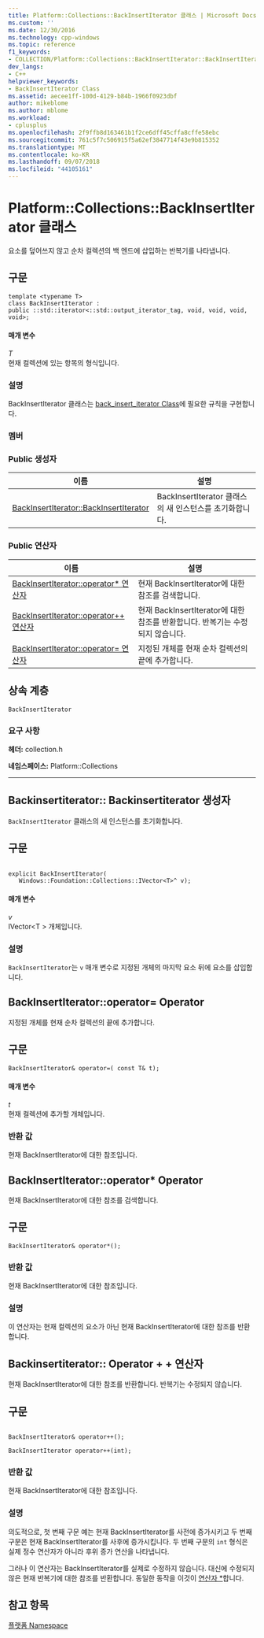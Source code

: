 ```yaml
---
title: Platform::Collections::BackInsertIterator 클래스 | Microsoft Docs
ms.custom: ''
ms.date: 12/30/2016
ms.technology: cpp-windows
ms.topic: reference
f1_keywords:
- COLLECTION/Platform::Collections::BackInsertIterator::BackInsertIterator
dev_langs:
- C++
helpviewer_keywords:
- BackInsertIterator Class
ms.assetid: aecee1ff-100d-4129-b84b-1966f0923dbf
author: mikeblome
ms.author: mblome
ms.workload:
- cplusplus
ms.openlocfilehash: 2f9ffb8d163461b1f2ce6dff45cffa8cffe58ebc
ms.sourcegitcommit: 761c5f7c506915f5a62ef3847714f43e9b815352
ms.translationtype: MT
ms.contentlocale: ko-KR
ms.lasthandoff: 09/07/2018
ms.locfileid: "44105161"
---
```

# <a name="platformcollectionsbackinsertiterator-class"></a>Platform::Collections::BackInsertIterator 클래스

요소를 덮어쓰지 않고 순차 컬렉션의 백 엔드에 삽입하는 반복기를 나타냅니다.

## <a name="syntax"></a>구문

```
template <typename T>
class BackInsertIterator :
public ::std::iterator<::std::output_iterator_tag, void, void, void, void>;
```

#### <a name="parameters"></a>매개 변수

*T*<br/>
현재 컬렉션에 있는 항목의 형식입니다.

### <a name="remarks"></a>설명

BackInsertIterator 클래스는 [back_insert_iterator Class](../standard-library/back-insert-iterator-class.md)에 필요한 규칙을 구현합니다.

### <a name="members"></a>멤버

### <a name="public-constructors"></a>Public 생성자

|이름|설명|
|----------|-----------------|
|[BackInsertIterator::BackInsertIterator](#ctor)|BackInsertIterator 클래스의 새 인스턴스를 초기화합니다.|

### <a name="public-operators"></a>Public 연산자

|이름|설명|
|----------|-----------------|
|[BackInsertIterator::operator* 연산자](#operator-dereference)|현재 BackInsertIterator에 대한 참조를 검색합니다.|
|[BackInsertIterator::operator++ 연산자](#operator-increment)|현재 BackInsertIterator에 대한 참조를 반환합니다. 반복기는 수정되지 않습니다.|
|[BackInsertIterator::operator= 연산자](#operator-assign)|지정된 개체를 현재 순차 컬렉션의 끝에 추가합니다.|

## <a name="inheritance-hierarchy"></a>상속 계층

`BackInsertIterator`

### <a name="requirements"></a>요구 사항

**헤더:** collection.h

**네임스페이스:** Platform::Collections

---
## <a name="ctor"></a>  Backinsertiterator:: Backinsertiterator 생성자

`BackInsertIterator` 클래스의 새 인스턴스를 초기화합니다.

## <a name="syntax"></a>구문

```

explicit BackInsertIterator(
   Windows::Foundation::Collections::IVector<T>^ v);
```

#### <a name="parameters"></a>매개 변수

*v*<br/>
IVector\<T > 개체입니다.

### <a name="remarks"></a>설명

`BackInsertIterator`는 `v` 매개 변수로 지정된 개체의 마지막 요소 뒤에 요소를 삽입합니다.

## <a name="operator-assign"></a>  BackInsertIterator::operator= Operator

지정된 개체를 현재 순차 컬렉션의 끝에 추가합니다.

## <a name="syntax"></a>구문

```
BackInsertIterator& operator=( const T& t);
```

#### <a name="parameters"></a>매개 변수

*t*<br/>
현재 컬렉션에 추가할 개체입니다.

### <a name="return-value"></a>반환 값

현재 BackInsertIterator에 대한 참조입니다.

## <a name="operator-dereference"></a>  BackInsertIterator::operator* Operator

현재 BackInsertIterator에 대한 참조를 검색합니다.

## <a name="syntax"></a>구문

```
BackInsertIterator& operator*();
```

### <a name="return-value"></a>반환 값

현재 BackInsertIterator에 대한 참조입니다.

### <a name="remarks"></a>설명

이 연산자는 현재 컬렉션의 요소가 아닌 현재 BackInsertIterator에 대한 참조를 반환합니다.

## <a name="operator-increment"></a>  Backinsertiterator:: Operator + + 연산자

현재 BackInsertIterator에 대한 참조를 반환합니다. 반복기는 수정되지 않습니다.

## <a name="syntax"></a>구문

```

BackInsertIterator& operator++();

BackInsertIterator operator++(int);
```

### <a name="return-value"></a>반환 값

현재 BackInsertIterator에 대한 참조입니다.

### <a name="remarks"></a>설명

의도적으로, 첫 번째 구문 예는 현재 BackInsertIterator를 사전에 증가시키고 두 번째 구문은 현재 BackInsertIterator를 사후에 증가시킵니다. 두 번째 구문의 `int` 형식은 실제 정수 연산자가 아니라 후위 증가 연산을 나타냅니다.

그러나 이 연산자는 BackInsertIterator를 실제로 수정하지 않습니다. 대신에 수정되지 않은 현재 반복기에 대한 참조를 반환합니다. 동일한 동작을 이것이 [연산자 *](#dereference-operator)합니다.

## <a name="see-also"></a>참고 항목

[플랫폼 Namespace](platform-namespace-c-cx.md)